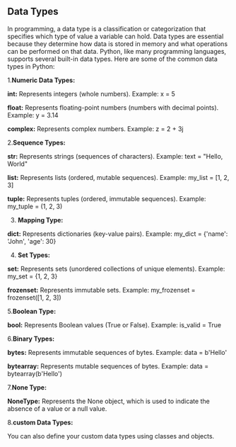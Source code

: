 ## Data Types
In programming, a data type is a classification or categorization that specifies which type of value a variable can hold. Data types are essential because they determine how data is stored in memory and what operations can be performed on that data. Python, like many programming languages, supports several built-in data types. Here are some of the common data types in Python:

1.**Numeric Data Types:**

  **int:** Represents integers (whole numbers). Example: x = 5

  **float:** Represents floating-point numbers (numbers with decimal points). Example: y = 3.14

  **complex:** Represents complex numbers. Example: z = 2 + 3j

2.**Sequence Types:**

  **str:** Represents strings (sequences of characters). Example: text = "Hello, World"

  **list:** Represents lists (ordered, mutable sequences). Example: my_list = [1, 2, 3]

  **tuple:** Represents tuples (ordered, immutable sequences). Example: my_tuple = (1, 2, 3)

3. **Mapping Type:**

  **dict:** Represents dictionaries (key-value pairs). Example: my_dict = {'name': 'John', 'age': 30}

4. **Set Types:**

  **set:** Represents sets (unordered collections of unique elements). Example: my_set = {1, 2, 3}

  **frozenset:** Represents immutable sets. Example: my_frozenset = frozenset([1, 2, 3])

5.**Boolean Type:**

  **bool:** Represents Boolean values (True or False). Example: is_valid = True

6.**Binary Types:**

  **bytes:** Represents immutable sequences of bytes. Example: data = b'Hello'

  **bytearray:** Represents mutable sequences of bytes. Example: data = bytearray(b'Hello')

7.**None Type:**

  **NoneType:** Represents the None object, which is used to indicate the absence of a value or a null value.

8.**custom Data Types:**

  You can also define your custom data types using classes and objects.
